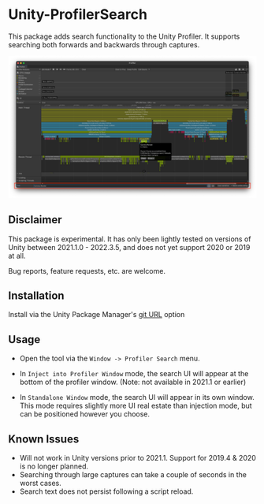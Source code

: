 # Unity-ProfilerSearch
This package adds search functionality to the Unity Profiler. It supports searching both forwards and backwards through captures.

![Screenshot](Images/Screenshot_Injected.png)

## Disclaimer
This package is experimental. It has only been lightly tested on versions of Unity between 2021.1.0 - 2022.3.5, and does not yet support 2020 or 2019 at all.

Bug reports, feature requests, etc. are welcome.

## Installation
Install via the Unity Package Manager's [git URL](https://docs.unity3d.com/2021.1/Documentation/Manual/upm-ui-giturl.html) option

## Usage
- Open the tool via the `Window -> Profiler Search` menu.


- In `Inject into Profiler Window` mode, the search UI will appear at the bottom of the profiler window. (Note: not available in 2021.1 or earlier)
- In `Standalone Window` mode, the search UI will appear in its own window. This mode requires slightly more UI real estate than injection mode, but can be positioned however you choose.

## Known Issues

- Will not work in Unity versions prior to 2021.1. Support for 2019.4 & 2020 is no longer planned.
- Searching through large captures can take a couple of seconds in the worst cases.
- Search text does not persist following a script reload.
